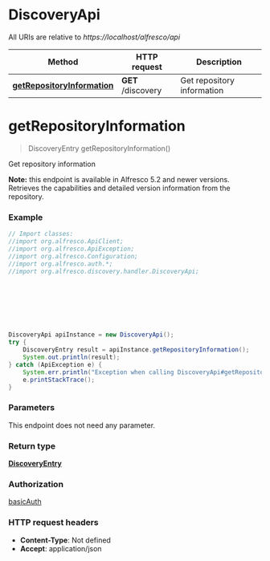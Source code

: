 # DiscoveryApi

All URIs are relative to *https://localhost/alfresco/api*

Method | HTTP request | Description
------------- | ------------- | -------------
[**getRepositoryInformation**](DiscoveryApi.md#getRepositoryInformation) | **GET** /discovery | Get repository information


<a name="getRepositoryInformation"></a>
# **getRepositoryInformation**
> DiscoveryEntry getRepositoryInformation()

Get repository information

**Note:** this endpoint is available in Alfresco 5.2 and newer versions.  Retrieves the capabilities and detailed version information from the repository. 

### Example
```java
// Import classes:
//import org.alfresco.ApiClient;
//import org.alfresco.ApiException;
//import org.alfresco.Configuration;
//import org.alfresco.auth.*;
//import org.alfresco.discovery.handler.DiscoveryApi;








DiscoveryApi apiInstance = new DiscoveryApi();
try {
    DiscoveryEntry result = apiInstance.getRepositoryInformation();
    System.out.println(result);
} catch (ApiException e) {
    System.err.println("Exception when calling DiscoveryApi#getRepositoryInformation");
    e.printStackTrace();
}
```

### Parameters
This endpoint does not need any parameter.

### Return type

[**DiscoveryEntry**](DiscoveryEntry.md)

### Authorization

[basicAuth](../README.md#basicAuth)

### HTTP request headers

 - **Content-Type**: Not defined
 - **Accept**: application/json

